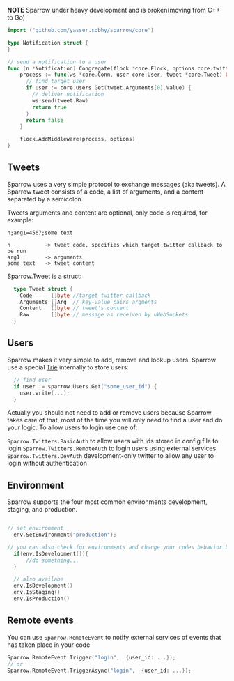 **NOTE** Sparrow under heavy development and is broken(moving from C++ to Go)
```go
import ("github.com/yasser.sobhy/sparrow/core")

type Notification struct {
}

// send a notification to a user
func (n *Notification) Congregate(flock *core.Flock, options core.twitt) {
    process := func(ws *core.Conn, user core.User, tweet *core.Tweet) bool {
      // find target user
      if user := core.users.Get(tweet.Arguments[0].Value) {
        // deliver notification
        ws.send(tweet.Raw)
        return true
      }
      return false
    }

    flock.AddMiddleware(process, options)
}
```

## Tweets
Sparrow uses a very simple protocol to exchange messages (aka tweets). A Sparrow tweet consists of a code, a list of arguments, and a content separated by a semicolon.

Tweets arguments and content are optional, only code is required, for example:

```
n;arg1=4567;some text

n 			-> tweet code, specifies which target twitter callback to be run
arg1 		-> arguments
some text	-> tweet content
```

Sparrow.Tweet is a struct:

```go
  type Tweet struct {
    Code      []byte //target twitter callback
    Arguments []Arg  // key-value pairs argments
    Content   []byte // tweet's content
    Raw       []byte // message as received by uWebSockets
  }
```


## Users
Sparrow makes it very simple to add, remove and lookup users. Sparrow use a special [Trie](https://en.wikipedia.org/wiki/Trie) internally to store users:

```go
  // find user
  if user := sparrow.Users.Get("some_user_id") {
    user.write(...);
  }
```

Actually you should not need to add or remove users because Sparrow takes care of that, most of the time you will only need to find a user and do your logic. To allow users to login use one of:

`Sparrow.Twitters.BasicAuth` to allow users with ids stored in config file to login
`Sparrow.Twitters.RemoteAuth` to login users using external services
`Sparrow.Twitters.DevAuth` development-only twitter to allow any user to login without authentication


## Environment
Sparrow supports the four most common environments development, staging, and production.

```go

// set environment
  env.SetEnvironment("production");

// you can also check for environments and change your codes behavior based on that
  if(env.IsDevelopment()){
	  //do something...
  }

  // also availabe
  env.IsDevelopment()
  env.IsStaging()
  env.IsProduction()
```

## Remote events
You can use `Sparrow.RemoteEvent` to notify external services of events that has taken place in your code

```go
Sparrow.RemoteEvent.Trigger("login",  {user_id: ...});
// or
Sparrow.RemoteEvent.TriggerAsync("login",  {user_id: ...});
```
